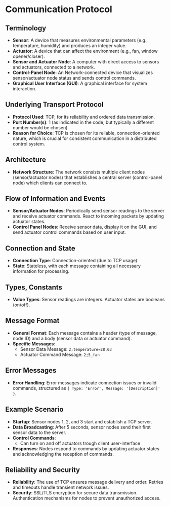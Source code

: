 # Communication Protocol

## Terminology
- **Sensor**: A device that measures environmental parameters (e.g., temperature, humidity) and produces an integer value.
- **Actuator**: A device that can affect the environment (e.g., fan, window opener/closer).
- **Sensor and Actuator Node**: A computer with direct access to sensors and actuators, connected to a network.
- **Control-Panel Node**: An Network-connected device that visualizes sensor/actuator node status and sends control commands.
- **Graphical User Interface (GUI)**: A graphical interface for system interaction.

## Underlying Transport Protocol
- **Protocol Used**: TCP, for its reliability and ordered data transmission.
- **Port Number(s)**: 1 (as indicated in the code, but typically a different number would be chosen).
- **Reason for Choice**: TCP is chosen for its reliable, connection-oriented nature, which is crucial for consistent communication in a distributed control system.

## Architecture
- **Network Structure**: The network consists multiple client nodes (sensor/actuator nodes) that establishes a central server (control-panel node) which clients can connect to.

## Flow of Information and Events
- **Sensor/Actuator Nodes**: Periodically send sensor readings to the server and receive actuator commands. React to incoming packets by updating actuator states.
- **Control Panel Nodes**: Receive sensor data, display it on the GUI, and send actuator control commands based on user input.

## Connection and State
- **Connection Type**: Connection-oriented (due to TCP usage).
- **State**: Stateless, with each message containing all necessary information for processing.

## Types, Constants
- **Value Types**: Sensor readings are integers. Actuator states are booleans (on/off).

## Message Format
- **General Format**: Each message contains a header (type of message, node ID) and a body (sensor data or actuator command).
- **Specific Messages**:
    - Sensor Data Message: `2;temperature=28.03`
    - Actuator Command Message: `2;5_fan`

## Error Messages
- **Error Handling**: Error messages indicate connection issues or invalid commands, structured as `{ Type: 'Error', Message: '[Description]' }`.

## Example Scenario
- **Startup**: Sensor nodes 1, 2, and 3 start and establish a TCP server.
- **Data Broadcasting**: After 5 seconds, sensor nodes send their first sensor data to the server.
- **Control Commands**:
    - Can turn on and off actuators trough client user-interface
- **Responses**: Nodes respond to commands by updating actuator states and acknowledging the reception of commands.

## Reliability and Security
- **Reliability**: The use of TCP ensures message delivery and order. Retries and timeouts handle transient network issues.
- **Security**: SSL/TLS encryption for secure data transmission. Authentication mechanisms for nodes to prevent unauthorized access.
